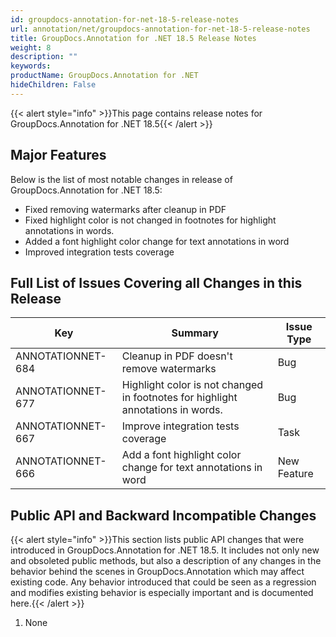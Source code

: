 ```yaml
---
id: groupdocs-annotation-for-net-18-5-release-notes
url: annotation/net/groupdocs-annotation-for-net-18-5-release-notes
title: GroupDocs.Annotation for .NET 18.5 Release Notes
weight: 8
description: ""
keywords: 
productName: GroupDocs.Annotation for .NET
hideChildren: False
---
```

{{< alert style="info" >}}This page contains release notes for GroupDocs.Annotation for .NET 18.5{{< /alert >}}

## Major Features

Below is the list of most notable changes in release of GroupDocs.Annotation for .NET 18.5:

*   Fixed removing watermarks after cleanup in PDF
*   Fixed highlight color is not changed in footnotes for highlight annotations in words.
*   Added a font highlight color change for text annotations in word
*   Improved integration tests coverage

## Full List of Issues Covering all Changes in this Release

| Key | Summary | Issue Type |
| --- | --- | --- |
| ANNOTATIONNET-684 | Cleanup in PDF doesn't remove watermarks | Bug |
| ANNOTATIONNET-677 | Highlight color is not changed in footnotes for highlight annotations in words. | Bug |
| ANNOTATIONNET-667 | Improve integration tests coverage | Task |
| ANNOTATIONNET-666 | Add a font highlight color change for text annotations in word | New Feature |

## Public API and Backward Incompatible Changes

{{< alert style="info" >}}This section lists public API changes that were introduced in GroupDocs.Annotation for .NET 18.5. It includes not only new and obsoleted public methods, but also a description of any changes in the behavior behind the scenes in GroupDocs.Annotation which may affect existing code. Any behavior introduced that could be seen as a regression and modifies existing behavior is especially important and is documented here.{{< /alert >}}

1.  None
